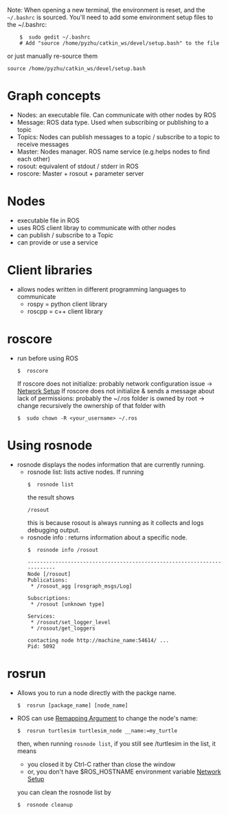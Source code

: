  Note:
When opening a new terminal, the environment is reset, and the ```~/.bashrc``` is sourced. You'll need to add some environment setup files to the ~/.bashrc:
```
    $  sudo gedit ~/.bashrc
    # Add "source /home/pyzhu/catkin_ws/devel/setup.bash" to the file 
```
or just manually re-source them
```
source /home/pyzhu/catkin_ws/devel/setup.bash
```

# Graph concepts
- Nodes: an executable file. Can communicate with other nodes by ROS
- Message: ROS data type. Used when subscribing or publishing to a topic
- Topics: Nodes can publish messages to a topic / subscribe to a topic to receive messages
- Master: Nodes manager. ROS name service (e.g.helps nodes to find each other)
- rosout: equivalent of stdout / stderr in ROS
- roscore: Master + rosout + parameter server
# Nodes
- executable file in ROS
- uses ROS client libray to communicate with other nodes
- can publish / subscribe to a Topic
- can provide or use a service
# Client libraries
- allows nodes written in different programming languages to communicate
    - rospy = python client library
    - roscpp = c++ client library
# roscore
- run before using ROS
    ```
    $  roscore
    ```
    If roscore does not initialize: probably network configuration issue ->  [Network Setup](http://wiki.ros.org/ROS/NetworkSetup#Single_machine_configuration)
    If roscore does not initialize & sends a message about lack of permissions: probably the ~/.ros folder is owned by root -> change recursively the ownership of that folder with
    ```
    $  sudo chown -R <your_username> ~/.ros
    ```
# Using rosnode

- rosnode displays the nodes information that are currently running.
    - rosnode list: lists active nodes. If running
        ```
        $  rosnode list
        ```
        the result shows
        ```
        /rosout
        ```
        this is because rosout is always running as it collects and logs debugging output.
    - rosnode info <node name>: returns information about a specific node.
        ```
        $  rosnode info /rosout
        ```
        ```
        ------------------------------------------------------------------------
        Node [/rosout]
        Publications:
         * /rosout_agg [rosgraph_msgs/Log]
        
        Subscriptions:
         * /rosout [unknown type]
        
        Services:
         * /rosout/set_logger_level
         * /rosout/get_loggers
        
        contacting node http://machine_name:54614/ ...
        Pid: 5092
        ```
# rosrun
- Allows you to run a node directly with the packge name.
    ```
    $  rosrun [package_name] [node_name]
    ```
- ROS can use [Remapping Argument](http://wiki.ros.org/Remapping%20Arguments) to change the node's name:
    ```
    $  rosrun turtlesim turtlesim_node __name:=my_turtle
    ```
    then, when running ```rosnode list```, if you still see /turtlesim in the list, it means 
    - you closed it by Ctrl-C rather than close the window
    - or, you don't have $ROS_HOSTNAME environment variable [Network Setup](http://wiki.ros.org/ROS/NetworkSetup#Single_machine_configuration)

    you can clean the rosnode list by
    ```
    $  rosnode cleanup
    ```